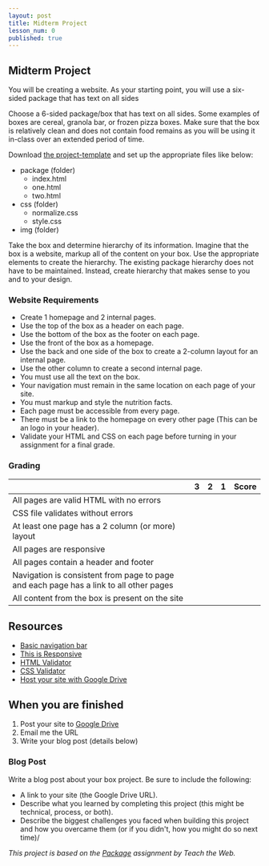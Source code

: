 ```yaml
---
layout: post
title: Midterm Project
lesson_num: 0
published: true
---
```


## Midterm Project

<p class="lead">You will be creating a website. As your starting point, you will use a six-sided package that has text on all sides</p>

Choose a 6-sided package/box that has text on all sides. Some examples of boxes are cereal, granola bar, or frozen pizza boxes. Make sure that the box is relatively clean and does not contain food remains as you will be using it in-class over an extended period of time.

Download [the project-template](https://github.com/DMD1070/project-template) and set up the appropriate files like below:

- package (folder)
    - index.html
    - one.html
    - two.html
- css (folder)
    - normalize.css
    - style.css
- img (folder)

Take the box and determine hierarchy of its information. Imagine that the box is a website, markup all of the content on your box. Use the appropriate elements to create the hierarchy. The existing package hierarchy does not have to be maintained. Instead, create hierarchy that makes sense to you and to your design.

### Website Requirements

- Create 1 homepage and 2 internal pages.
- Use the top of the box as a header on each page.
- Use the bottom of the box as the footer on each page.
- Use the front of the box as a homepage.
- Use the back and one side of the box to create a 2-column layout for an internal page.
- Use the other column to create a second internal page.
- You must use all the text on the box.
- Your navigation must remain in the same location on each page of your site.
- You must markup and style the nutrition facts.
- Each page must be accessible from every page.
- There must be a link to the homepage on every other page (This can be an logo in your header).
- Validate your HTML and CSS on each page before turning in your assignment for a final grade.

### Grading

|                                                                                        | 3 | 2 | 1 | Score |
|----------------------------------------------------------------------------------------|---|---|---|-------|
| All pages are valid HTML with no errors                                                |   |   |   |       |
| CSS file validates without errors                                                      |   |   |   |       |
| At least one page has a 2 column (or more) layout                                      |   |   |   |       |
| All pages are responsive                                                               |   |   |   |       |
| All pages contain a header and footer                                                  |   |   |   |       |
| Navigation is consistent from page to page and each page has a link to all other pages |   |   |   |       |
| All content from the box is present on the site                                        |   |   |   |       |

## Resources

- [Basic navigation bar](http://cdpn.io/KhHrA)
- [This is Responsive](http://bradfrost.github.io/this-is-responsive/)
- [HTML Validator](http://validator.w3.org/)
- [CSS Validator](http://jigsaw.w3.org/css-validator/)
- [Host your site with Google Drive](https://support.google.com/drive/answer/2881970?hl=en)

## When you are finished

1. Post your site to [Google Drive](https://support.google.com/drive/answer/2881970?hl=en)
2. Email me the URL
3. Write your blog post (details below)

### Blog Post

Write a blog post about your box project. Be sure to include the following:

- A link to your site (the Google Drive URL).
- Describe what you learned by completing this project (this might be technical, process, or both).
- Describe the biggest challenges you faced when building this project and how you overcame them (or if you didn't, how you might do so next time)/



*This project is based on the [Package](http://teachtheweb.com/course_materials/package.php) assignment by Teach the Web.*
